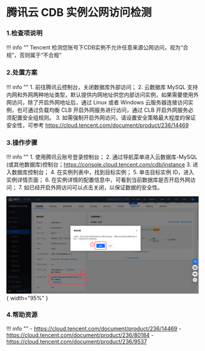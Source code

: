 # 腾讯云 CDB 实例公网访问检测

### 1.检查项说明
!!! info ""
    Tencent  检测您账号下CDB实例不允许任意来源公网访问，视为“合规”，否则属于“不合规”

### 2.处置方案
!!! info ""
    1. 前往腾讯云控制台，关闭数据库外部访问；
    2. 云数据库 MySQL 支持内网和外网两种地址类型，默认提供内网地址供您内部访问实例，如果需要使用外网访问，除了开启外网地址后，通过 Linux 或者 Windows 云服务器连接访问实例，也可通过负载均衡 CLB 开启外网服务进行访问，通过 CLB 开启外网服务必须配置安全组规则。
    3. 如需强制开启外网访问，请设置安全策略最大程度的保证安全性，可参考 https://cloud.tencent.com/document/product/236/14469
    
### 3.操作步骤
!!! info ""
    1. 使用腾讯云账号登录控制台；
    2. 通过导航菜单进入云数据库-MySQL (或其他数据库)控制台；https://console.cloud.tencent.com/cdb/instance
    3. 进入数据库控制台；
    4. 在实例列表中，找到目标实例；
    5. 单击目标实例 ID，进入实例详情页面；
    6. 在实例详情的配置信息中，可看到当前数据库是否开启外网访问；
    7. 如已经开启外网访问可以点击关闭，以保证数据的安全性。


![处置方案-查看当前网络类型](../../img/suggest/tencent/cdb-public-access-disable.png){ width="95%" }


### 4.帮助资源
!!! info ""
    - https://cloud.tencent.com/document/product/236/14469
    - https://cloud.tencent.com/document/product/236/80184
    - https://cloud.tencent.com/document/product/236/9537
